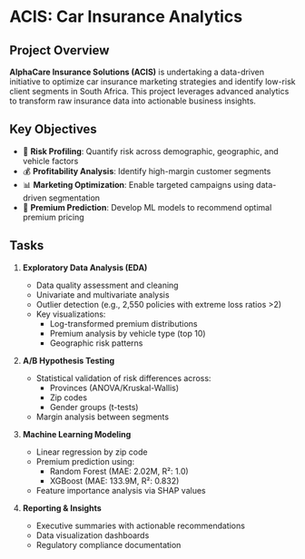 # ACIS: Car Insurance Analytics 

## Project Overview
**AlphaCare Insurance Solutions (ACIS)** is undertaking a data-driven initiative to optimize car insurance marketing strategies and identify low-risk client segments in South Africa. This project leverages advanced analytics to transform raw insurance data into actionable business insights.

## Key Objectives
- 🎯 **Risk Profiling**: Quantify risk across demographic, geographic, and vehicle factors
- 💰 **Profitability Analysis**: Identify high-margin customer segments
- 📊 **Marketing Optimization**: Enable targeted campaigns using data-driven segmentation
- 🔮 **Premium Prediction**: Develop ML models to recommend optimal premium pricing

## Tasks
1. **Exploratory Data Analysis (EDA)**
   - Data quality assessment and cleaning
   - Univariate and multivariate analysis
   - Outlier detection (e.g., 2,550 policies with extreme loss ratios >2)
   - Key visualizations:
     - Log-transformed premium distributions
     - Premium analysis by vehicle type (top 10)
     - Geographic risk patterns

2. **A/B Hypothesis Testing**
   - Statistical validation of risk differences across:
     - Provinces (ANOVA/Kruskal-Wallis)
     - Zip codes
     - Gender groups (t-tests)
   - Margin analysis between segments

3. **Machine Learning Modeling**
   - Linear regression by zip code
   - Premium prediction using:
     - Random Forest (MAE: 2.02M, R²: 1.0)
     - XGBoost (MAE: 133.9M, R²: 0.832)
   - Feature importance analysis via SHAP values

4. **Reporting & Insights**
   - Executive summaries with actionable recommendations
   - Data visualization dashboards
   - Regulatory compliance documentation
